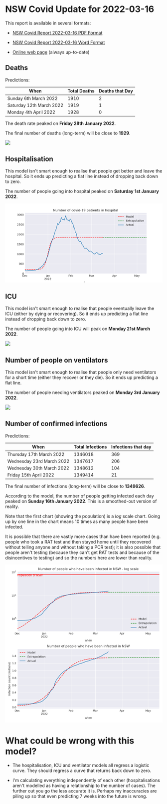 # NSW Covid Update for 2022-03-16

This report is available in several formats:

- [NSW Covid Report 2022-03-16 PDF Format](https://github.com/solresol/yet-another-pandemic-prediction/raw/main/output/2022-03-16/nsw-covid-report-2022-03-16.pdf)

- [NSW Covid Report 2022-03-16 Word Format](https://github.com/solresol/yet-another-pandemic-prediction/raw/main/output/2022-03-16/nsw-covid-report-2022-03-16.docx)

- [Online web page](https://github.com/solresol/yet-another-pandemic-prediction/tree/main/output/README.md) (always up-to-date)

## Deaths

Predictions:

| When | Total Deaths | Deaths that Day |
| ---- | ------------ | --------------- |
| Sunday 6th March 2022 | 1910 | 2 |
| Saturday 12th March 2022 | 1919 | 1 |
| Monday 4th April 2022 | 1928 | 0 |

The death rate peaked on **Friday 28th January 2022**.

The final number of deaths (long-term) will
be close to **1929**.

![](2022-03-16/deaths.png)



## Hospitalisation

This model isn't smart enough to realise that people get better and leave the hospital.
So it ends up predicting a flat line instead of dropping back down to zero.

The number of people going into hospital peaked on **Saturday 1st January 2022**.

![](2022-03-16/hospitalisation.png)

## ICU

This model isn't smart enough to realise that people eventually leave the ICU
(either by dying or recovering).
So it ends up predicting a flat line instead of dropping back down to zero.

The number of people going into ICU will peak on **Monday 21st March 2022**.

![](2022-03-16/icu.png)

## Number of people on ventilators

This model isn't smart enough to realise that people only need ventilators for
a short time (either they recover or they die). So it ends up predicting a flat line.

The number of people needing ventilators peaked on **Monday 3rd January 2022**.

![](2022-03-16/ventilators.png)

## Number of confirmed infections

Predictions:

| When | Total Infections | Infections that day |
| ---- | ------------ | --------------- |
| Thursday 17th March 2022 | 1346018 | 369 |
| Wednesday 23rd March 2022 | 1347617 | 206 |
| Wednesday 30th March 2022 | 1348612 | 104 |
| Friday 15th April 2022 | 1349414 | 21 |

The final number of infections (long-term) will
be close to **1349626**.


According to the model, the number of people getting infected each day peaked on **Sunday 16th January 2022**. This is a smoothed-out version of reality.

Note that the first chart (showing the population) is a *log* scale chart. Going up by one line in the chart means 10 times as many people have been infected. 

It is possible that there are vastly more cases than have been
reported (e.g. people who took a RAT test and then stayed home until
they recovered without telling anyone and without taking a PCR test);
it is also possible that people aren't testing (because they can't get
RAT tests and because of the disincentives to testing) and so the
numbers here are lower than reality.


![](2022-03-16/infection.png)



# What could be wrong with this model?

- The hospitalisation, ICU and ventilator models all regress a logistic curve. They
should regress a curve that returns back down to zero.

- I'm calculating everything independently of each other (hospitalisations aren't modelled as having a relationship to the number of cases). The further out you go the less accurate it is. Perhaps my inaccuracies are piling up so that even predicting 7 weeks into the future is wrong.

